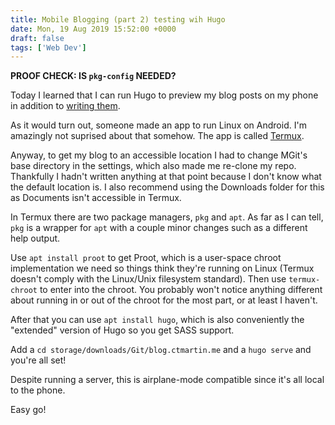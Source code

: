 ```yaml
---
title: Mobile Blogging (part 2) testing wih Hugo
date: Mon, 19 Aug 2019 15:52:00 +0000
draft: false
tags: ['Web Dev']
---
```


**PROOF CHECK: IS `pkg-config` NEEDED?**

Today I learned that I can run Hugo to preview my blog posts on my phone in addition to [writing them](???).

<!--more-->

As it would turn out, someone made an app to run Linux on Android.
I'm amazingly not suprised about that somehow.
The app is called [Termux](???).

Anyway, to get my blog to an accessible location I had to change MGit's base directory in the settings, which also made me re-clone my repo.
Thankfully I hadn't written anything at that point because I don't know what the default location is.
I also recommend using the Downloads folder for this as Documents isn't accessible in Termux.

In Termux there are two package managers, `pkg` and `apt`.
As far as I can tell, `pkg` is a wrapper for `apt` with a couple minor changes such as a different help output.

Use `apt install proot` to get Proot, which is a user-space chroot implementation we need so things think they're running on Linux (Termux doesn't comply with the Linux/Unix filesystem standard).
Then use `termux-chroot` to enter into the chroot.
You probably won't notice anything different about running in or out of the chroot for the most part, or at least I haven't.

After that you can use `apt install hugo`, which is also conveniently the "extended" version of Hugo so you get SASS support.

Add a `cd storage/downloads/Git/blog.ctmartin.me` and a `hugo serve` and you're all set!

Despite running a server, this is airplane-mode compatible since it's all local to the phone.

Easy go!